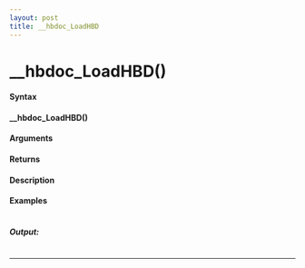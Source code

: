 ```yaml
---
layout: post
title: __hbdoc_LoadHBD
---
```


# __hbdoc_LoadHBD()


#### Syntax

#### __hbdoc_LoadHBD()

#### Arguments

#### Returns

#### Description

#### Examples

```

```

##### Output:

```

```

---